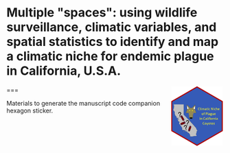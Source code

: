 # Multiple "spaces": using wildlife surveillance, climatic variables, and spatial statistics to identify and map a climatic niche for endemic plague in California, U.S.A.
===
<img src='../hex/hex.png' width='120' align='right' />

Materials to generate the manuscript code companion hexagon sticker.

